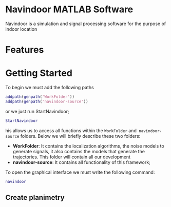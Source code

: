 # Navindoor MATLAB Software 

Navindoor is a simulation and signal processing software for the purpose of
indoor location

# Features


# Getting Started
To begin we must add the following paths
```matlab
addpath(genpath('WorkFolder'))
addpath(genpath('navindoor-source'))
```
or we just run StartNavindoor;
```matlab
StartNavindoor
```
his allows us to access all functions within the `WorkFolder` and` navindoor-source` 
folders. Below we will briefly describe these two folders: 
- **WorkFolder**: It contains the localization algorithms, the noise models to generate signals, 
it also contains the models that generate the trajectories. This folder will contain all our 
development
- **navindoor-source**: It contains all functionality of this framework;

To open the graphical interface we must write the following command:
```matlab
navindoor
```
## Create planimetry



